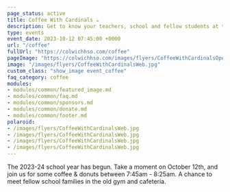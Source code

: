 ```yaml
---
page_status: active
title: Coffee With Cardinals ☕ 
description: Get to know your teachers, school and fellow students at the beginning of the school year.
type: events
event_date: 2023-10-12 07:45:00 +0000
url: "/coffee"
fullUrl: "https://colwichhso.com/coffee"
pageImage: "https://colwichhso.com/images/flyers/CoffeeWithCardinalsOpenGraph.jpg"
image: "/images/flyers/CoffeeWithCardinalsWeb.jpg"
custom_class: "show_image event_coffee"
faq_category: coffee
modules:
- modules/common/featured_image.md
- modules/common/faq.md
- modules/common/sponsors.md
- modules/common/donate.md
- modules/common/footer.md
polaroid: 
- /images/flyers/CoffeeWithCardinalsWeb.jpg
- /images/flyers/CoffeeWithCardinalsWeb.jpg
- /images/flyers/CoffeeWithCardinalsWeb.jpg
- /images/flyers/CoffeeWithCardinalsWeb.jpg
---
```

The 2023-24 school year has begun. Take a moment on October 12th, and join us for some coffee & donuts between 7:45am - 8:25am. A chance to meet fellow school families in the old gym and cafeteria.